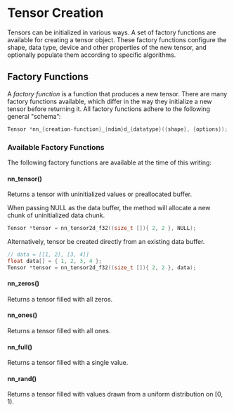 # Tensor Creation

Tensors can be initialized in various ways. A set of factory functions are available for creating a tensor object. These factory functions configure the shape, data type, device and other properties of the new tensor, and optionally populate them according to specific algorithms.

## Factory Functions

A *factory function* is a function that produces a new tensor. There are many factory functions available, which differ in the way they initialize a new tensor before returning it. All factory functions adhere to the following general "schema”:

```c
Tensor *nn_{creation-function}_{ndim}d_{datatype}({shape}, {options});
```

### Available Factory Functions

The following factory functions are available at the time of this writing:

#### nn_tensor()

Returns a tensor with uninitialized values or preallocated buffer.

When passing NULL as the data buffer, the method will allocate a new chunk of uninitialized data chunk.

```c
Tensor *tensor = nn_tensor2d_f32((size_t []){ 2, 2 }, NULL);
```

Alternatively, tensor be created directly from an existing data buffer.

```c
// data = [[1, 2], [3, 4]]
float data[] = { 1, 2, 3, 4 };
Tensor *tensor = nn_tensor2d_f32((size_t []){ 2, 2 }, data);
```

#### nn_zeros()

Returns a tensor filled with all zeros.

#### nn_ones()

Returns a tensor filled with all ones.

#### nn_full()

Returns a tensor filled with a single value.

#### nn_rand()

Returns a tensor filled with values drawn from a uniform distribution on [0, 1).
